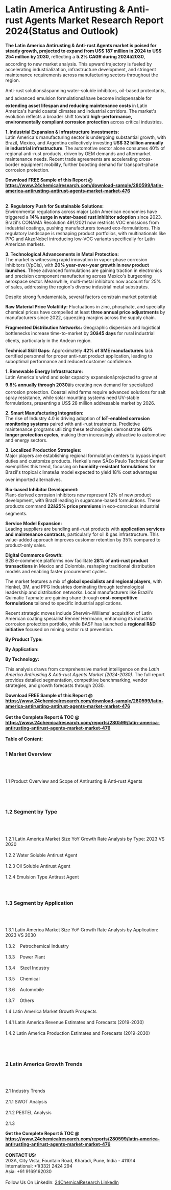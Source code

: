 <h1>Latin America Antirusting &amp; Anti-rust Agents Market Research Report 2024(Status and Outlook)</h1><p><strong>The Latin America Antirusting &amp; Anti-rust Agents market is poised for steady growth, projected to expand from US$ 187 million in 2024 to US$ 254 million by 2030</strong>, reflecting a <strong>5.2% CAGR during 2024â2030</strong>, according to new market analysis. This upward trajectory is fueled by accelerating industrialization, infrastructure development, and stringent maintenance requirements across manufacturing sectors throughout the region.</p><p>Anti-rust solutionsâspanning water-soluble inhibitors, oil-based protectants, and advanced emulsion formulationsâhave become indispensable for <strong>extending asset lifespan and reducing maintenance costs</strong> in Latin America's humid coastal climates and industrial corridors. The market's evolution reflects a broader shift toward <strong>high-performance, environmentally compliant corrosion protection</strong> across critical industries.</p><p><strong>1. Industrial Expansion &amp; Infrastructure Investments:</strong><br>
Latin America's manufacturing sector is undergoing substantial growth, with Brazil, Mexico, and Argentina collectively investing <strong>US$ 32 billion annually in industrial infrastructure</strong>. The automotive sector alone consumes 40% of regional anti-rust products, driven by OEM demands and aftermarket maintenance needs. Recent trade agreements are accelerating cross-border equipment mobility, further boosting demand for transport-phase corrosion protection.</p><div><b>Download FREE Sample of this Report @ 
            <a href="https://www.24chemicalresearch.com/download-sample/280599/latin-america-antirusting-antirust-agents-market-market-476">
            https://www.24chemicalresearch.com/download-sample/280599/latin-america-antirusting-antirust-agents-market-market-476</a></b></div><br><p><strong>2. Regulatory Push for Sustainable Solutions:</strong><br>
Environmental regulations across major Latin American economies have triggered a <strong>14% surge in water-based rust inhibitor adoption</strong> since 2023. Brazil's CONAMA Resolution 491/2021 now restricts VOC emissions from industrial coatings, pushing manufacturers toward eco-formulations. This regulatory landscape is reshaping product portfolios, with multinationals like PPG and AkzoNobel introducing low-VOC variants specifically for Latin American markets.</p><p><strong>3. Technological Advancements in Metal Protection:</strong><br>
The market is witnessing rapid innovation in vapor-phase corrosion inhibitors (VpCIs), with <strong>20% year-over-year growth in new product launches</strong>. These advanced formulations are gaining traction in electronics and precision component manufacturing across Mexico's burgeoning aerospace sector. Meanwhile, multi-metal inhibitors now account for 25% of sales, addressing the region's diverse industrial metal substrates.</p><p>Despite strong fundamentals, several factors constrain market potential:</p><p><strong>Raw Material Price Volatility:</strong> Fluctuations in zinc, phosphate, and specialty chemical prices have compelled at least <strong>three annual price adjustments</strong> by manufacturers since 2022, squeezing margins across the supply chain.</p><p><strong>Fragmented Distribution Networks:</strong> Geographic dispersion and logistical bottlenecks increase time-to-market by <strong>30â45 days</strong> for rural industrial clients, particularly in the Andean region.</p><p><strong>Technical Skill Gaps:</strong> Approximately <strong>42% of SME manufacturers</strong> lack certified personnel for proper anti-rust product application, leading to suboptimal performance and reduced customer confidence.</p><p><strong>1. Renewable Energy Infrastructure:</strong><br>
Latin America's wind and solar capacity expansionâprojected to grow at <strong>9.8% annually through 2030</strong>âis creating new demand for specialized corrosion protection. Coastal wind farms require advanced solutions for salt spray resistance, while solar mounting systems need UV-stable formulations, presenting a US$ 28 million addressable market by 2026.</p><p><strong>2. Smart Manufacturing Integration:</strong><br>
The rise of Industry 4.0 is driving adoption of <strong>IoT-enabled corrosion monitoring systems</strong> paired with anti-rust treatments. Predictive maintenance programs utilizing these technologies demonstrate <strong>60% longer protection cycles</strong>, making them increasingly attractive to automotive and energy sectors.</p><p><strong>3. Localized Production Strategies:</strong><br>
Major players are establishing regional formulation centers to bypass import duties and customize products. Henkel's new SÃ£o Paulo Technical Center exemplifies this trend, focusing on <strong>humidity-resistant formulations</strong> for Brazil's tropical climateâa model expected to yield 18% cost advantages over imported alternatives.</p><p><strong>Bio-based Inhibitor Development:</strong><br>
    Plant-derived corrosion inhibitors now represent 12% of new product development, with Brazil leading in sugarcane-based formulations. These products command <strong>22â25% price premiums</strong> in eco-conscious industrial segments.</p><p><strong>Service Model Expansion:</strong><br>
    Leading suppliers are bundling anti-rust products with <strong>application services and maintenance contracts</strong>, particularly for oil &amp; gas infrastructure. This value-added approach improves customer retention by 35% compared to product-only sales.</p><p><strong>Digital Commerce Growth:</strong><br>
    B2B e-commerce platforms now facilitate <strong>28% of anti-rust product transactions</strong> in Mexico and Colombia, reshaping traditional distribution models and enabling faster procurement cycles.</p><p>The market features a mix of <strong>global specialists and regional players</strong>, with Henkel, 3M, and PPG Industries dominating through technological leadership and distribution networks. Local manufacturers like Brazil's Quimatic Tapmate are gaining share through <strong>cost-competitive formulations</strong> tailored to specific industrial applications.</p><p>Recent strategic moves include Sherwin-Williams' acquisition of Latin American coating specialist Renner Herrmann, enhancing its industrial corrosion protection portfolio, while BASF has launched a <strong>regional R&amp;D initiative</strong> focused on mining sector rust prevention.</p><p><strong>By Product Type:</strong></p><p><strong>By Application:</strong></p><p><strong>By Technology:</strong></p><p>This analysis draws from comprehensive market intelligence on the <em>Latin America Antirusting &amp; Anti-rust Agents Market (2024-2030)</em>. The full report provides detailed segmentation, competitive benchmarking, vendor strategies, and growth forecasts through 2030.</p><div><b>Download FREE Sample of this Report @ 
            <a href="https://www.24chemicalresearch.com/download-sample/280599/latin-america-antirusting-antirust-agents-market-market-476">
            https://www.24chemicalresearch.com/download-sample/280599/latin-america-antirusting-antirust-agents-market-market-476</a></b></div><br><div><b>Get the Complete Report & TOC @ 
            <a href="https://www.24chemicalresearch.com/reports/280599/latin-america-antirusting-antirust-agents-market-market-476">
            https://www.24chemicalresearch.com/reports/280599/latin-america-antirusting-antirust-agents-market-market-476</a></b></div><br>
            <b>Table of Content:</b><p><h2><span style="font-size:16px"><strong>1 Market Overview&nbsp;&nbsp; &nbsp;</strong></span></h2><br />
<br />
<p>1.1 Product Overview and Scope of Antirusting & Anti-rust Agents&nbsp;</p><br />
<br />
<h2><strong><span style="font-size:16px">1.2 Segment by Type&nbsp;&nbsp; &nbsp;</span></strong></h2><br />
<br />
<p>1.2.1 Latin America Market Size YoY Growth Rate Analysis by Type: 2023 VS 2030&nbsp;&nbsp; &nbsp;<br /><br />
1.2.2 Water Soluble Antirust Agent&nbsp;&nbsp; &nbsp;<br /><br />
1.2.3 Oil Soluble Antirust Agent<br /><br />
1.2.4 Emulsion Type Antirust Agent<br /><br />
<br />
<h2><span style="font-size:16px"><strong>1.3 Segment by Application&nbsp;&nbsp;</strong></span></h2><br />
<br />
<p>1.3.1 Latin America Market Size YoY Growth Rate Analysis by Application: 2023 VS 2030&nbsp;&nbsp; &nbsp;<br /><br />
1.3.2&nbsp;&nbsp; &nbsp;Petrochemical Industry<br /><br />
1.3.3&nbsp;&nbsp; &nbsp;Power Plant<br /><br />
1.3.4&nbsp;&nbsp; &nbsp;Steel Industry<br /><br />
1.3.5&nbsp;&nbsp; &nbsp;Chemical<br /><br />
1.3.6&nbsp;&nbsp; &nbsp;Automobile<br /><br />
1.3.7&nbsp;&nbsp; &nbsp;Others<br /><br />
1.4 Latin America Market Growth Prospects&nbsp;&nbsp; &nbsp;<br /><br />
1.4.1 Latin America Revenue Estimates and Forecasts (2019-2030)&nbsp;&nbsp; &nbsp;<br /><br />
1.4.2 Latin America Production Estimates and Forecasts (2019-2030)&nbsp;&nbsp;</p><br />
<br />
<h2><span style="font-size:16px"><strong>2 Latin America Growth Trends&nbsp;&nbsp; &nbsp;</strong></span></h2><br />
<br />
<p>2.1 Industry Trends&nbsp;&nbsp; &nbsp;<br /><br />
2.1.1 SWOT Analysis&nbsp;&nbsp; &nbsp;<br /><br />
2.1.2 PESTEL Analysis&nbsp;&nbsp; &nbsp;<br /><br />
2.1.3 </p><div><b>Get the Complete Report & TOC @ 
            <a href="https://www.24chemicalresearch.com/reports/280599/latin-america-antirusting-antirust-agents-market-market-476">
            https://www.24chemicalresearch.com/reports/280599/latin-america-antirusting-antirust-agents-market-market-476</a></b></div><br><b>CONTACT US:</b><br>
            203A, City Vista, Fountain Road, Kharadi, Pune, India - 411014<br>
            International: +1(332) 2424 294<br>
            Asia: +91 9169162030 <br><br>
            Follow Us On LinkedIn: <a href="https://www.linkedin.com/company/24chemicalresearch/">24ChemicalResearch LinkedIn</a>